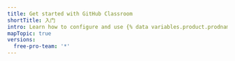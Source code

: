 ```yaml
---
title: Get started with GitHub Classroom
shortTitle: 入门
intro: Learn how to configure and use {% data variables.product.prodname_classroom %} to administer your course.
mapTopic: true
versions:
  free-pro-team: '*'
---
```


